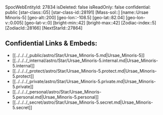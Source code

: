 ﻿---
location: [82.04,-108.5,200]
type: Star
tags:
- astro/Star

---
SpocWebEntityId: 27834
isDeleted: false
isReadOnly: false
confidential: public
[star-class::G5]
[star-class-id::28191]
[Mass-sol::]
[name::Ursae Minoris-5]
[geo-alt::200]
[geo-lon::-108.5]
[geo-lat::82.04]
[geo-lon-v::0.005]
[geo-lat-v::0]
[bright-min::42]
[bright-max::42]
[Zodiac-index::5]
[ZodiacId::28166]
[NextStarId::27864]



## Confidential Links & Embeds: 
- [[../../../_public/astro/Star/Ursae_Minoris-5.md|Ursae_Minoris-5]] 
- [[../../../_internal/astro/Star/Ursae_Minoris-5.internal.md|Ursae_Minoris-5.internal]] 
- [[../../../_protect/astro/Star/Ursae_Minoris-5.protect.md|Ursae_Minoris-5.protect]] 
- [[../../../_private/astro/Star/Ursae_Minoris-5.private.md|Ursae_Minoris-5.private]] 
- [[../../../_personal/astro/Star/Ursae_Minoris-5.personal.md|Ursae_Minoris-5.personal]] 
- [[../../../_secret/astro/Star/Ursae_Minoris-5.secret.md|Ursae_Minoris-5.secret]] 
